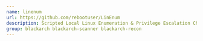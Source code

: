 ```yaml
---
name: linenum
url: https://github.com/rebootuser/LinEnum
description: Scripted Local Linux Enumeration & Privilege Escalation Checks.
group: blackarch blackarch-scanner blackarch-recon
---
```

